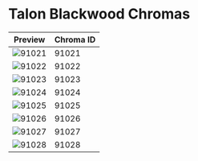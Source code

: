 # Talon Blackwood Chromas

| Preview | Chroma ID |
|---------|-----------|
| ![91021](https://raw.communitydragon.org/latest/plugins/rcp-be-lol-game-data/global/default/v1/champion-chroma-images/91/91021.png) | 91021 |
| ![91022](https://raw.communitydragon.org/latest/plugins/rcp-be-lol-game-data/global/default/v1/champion-chroma-images/91/91022.png) | 91022 |
| ![91023](https://raw.communitydragon.org/latest/plugins/rcp-be-lol-game-data/global/default/v1/champion-chroma-images/91/91023.png) | 91023 |
| ![91024](https://raw.communitydragon.org/latest/plugins/rcp-be-lol-game-data/global/default/v1/champion-chroma-images/91/91024.png) | 91024 |
| ![91025](https://raw.communitydragon.org/latest/plugins/rcp-be-lol-game-data/global/default/v1/champion-chroma-images/91/91025.png) | 91025 |
| ![91026](https://raw.communitydragon.org/latest/plugins/rcp-be-lol-game-data/global/default/v1/champion-chroma-images/91/91026.png) | 91026 |
| ![91027](https://raw.communitydragon.org/latest/plugins/rcp-be-lol-game-data/global/default/v1/champion-chroma-images/91/91027.png) | 91027 |
| ![91028](https://raw.communitydragon.org/latest/plugins/rcp-be-lol-game-data/global/default/v1/champion-chroma-images/91/91028.png) | 91028 |